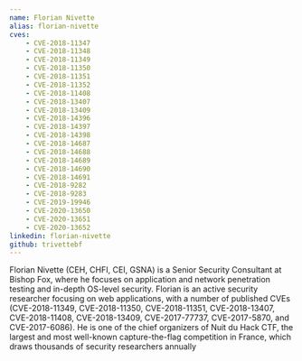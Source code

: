```yaml
---
name: Florian Nivette
alias: florian-nivette
cves:
    - CVE-2018-11347
    - CVE-2018-11348
    - CVE-2018-11349
    - CVE-2018-11350
    - CVE-2018-11351
    - CVE-2018-11352
    - CVE-2018-11408
    - CVE-2018-13407
    - CVE-2018-13409
    - CVE-2018-14396
    - CVE-2018-14397
    - CVE-2018-14398
    - CVE-2018-14687
    - CVE-2018-14688
    - CVE-2018-14689
    - CVE-2018-14690
    - CVE-2018-14691
    - CVE-2018-9282
    - CVE-2018-9283
    - CVE-2019-19946
    - CVE-2020-13650
    - CVE-2020-13651
    - CVE-2020-13652
linkedin: florian-nivette
github: trivettebf
---
```

Florian Nivette (CEH, CHFI, CEI, GSNA) is a Senior Security Consultant at Bishop Fox, where he focuses on application and network penetration testing and in-depth OS-level security. Florian is an active security researcher focusing on web applications, with a number of published CVEs (CVE-2018-11349, CVE-2018-11350, CVE-2018-11351, CVE-2018-13407, CVE-2018-11408, CVE-2018-13409, CVE-2017-77737, CVE-2017-5870, and CVE-2017-6086). He is one of the chief organizers of Nuit du Hack CTF, the largest and most well-known capture-the-flag competition in France, which draws thousands of security researchers annually
